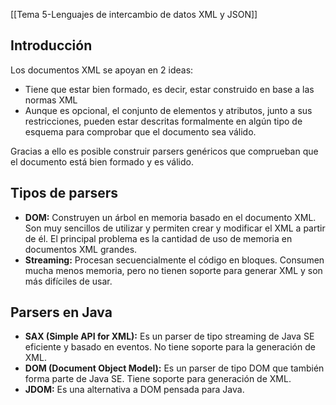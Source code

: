 [[Tema 5-Lenguajes de intercambio de datos XML y JSON]]

## Introducción
Los documentos XML se apoyan en 2 ideas:
+ Tiene que estar bien formado, es decir, estar construido en base a las normas XML
+ Aunque es opcional, el conjunto de elementos y atributos, junto a sus restricciones, pueden estar descritas formalmente en algún tipo de esquema para comprobar que el documento sea válido.

Gracias a ello es posible construir parsers genéricos que comprueban que el documento está bien formado y es válido.

## Tipos de parsers
+ **DOM:** Construyen un árbol en memoria basado en el documento XML. Son muy sencillos de utilizar y permiten crear y modificar el XML a partir de él. El principal problema es la cantidad de uso de memoria en documentos XML grandes.
+ **Streaming:** Procesan secuencialmente el código en bloques. Consumen mucha menos memoria, pero no tienen soporte para generar XML y son más difíciles de usar.

## Parsers en Java
+ **SAX (Simple API for XML):** Es un parser de tipo streaming de Java SE eficiente y basado en eventos. No tiene soporte para la generación de XML.
+ **DOM (Document Object Model):** Es un parser de tipo DOM que también forma parte de Java SE. Tiene soporte para generación de XML.
+ **JDOM:** Es una alternativa a DOM pensada para Java. 
